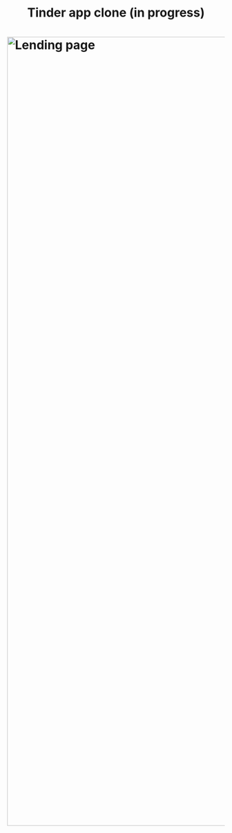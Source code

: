 <h1 align="center">Tinder app clone (in progress)<h1>
<img width="1826" alt="Lending page" src="https://user-images.githubusercontent.com/53841190/183656941-99bb139a-9971-400c-9ad1-b58162ea9231.png">
